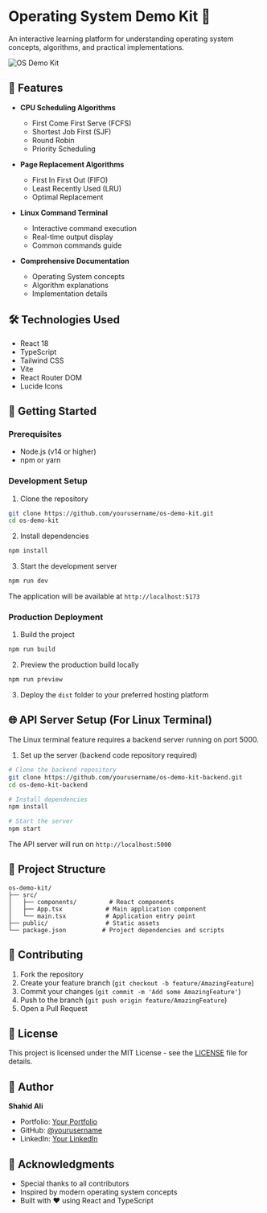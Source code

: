 # Operating System Demo Kit 🚀

An interactive learning platform for understanding operating system concepts, algorithms, and practical implementations.

![OS Demo Kit](https://images.unsplash.com/photo-1518432031352-d6fc5c10da5a?auto=format&fit=crop&q=80&w=1740&h=400)

## 🌟 Features

- **CPU Scheduling Algorithms**

  - First Come First Serve (FCFS)
  - Shortest Job First (SJF)
  - Round Robin
  - Priority Scheduling
- **Page Replacement Algorithms**

  - First In First Out (FIFO)
  - Least Recently Used (LRU)
  - Optimal Replacement
- **Linux Command Terminal**

  - Interactive command execution
  - Real-time output display
  - Common commands guide
- **Comprehensive Documentation**

  - Operating System concepts
  - Algorithm explanations
  - Implementation details

## 🛠️ Technologies Used

- React 18
- TypeScript
- Tailwind CSS
- Vite
- React Router DOM
- Lucide Icons

## 🚀 Getting Started

### Prerequisites

- Node.js (v14 or higher)
- npm or yarn

### Development Setup

1. Clone the repository

```bash
git clone https://github.com/yourusername/os-demo-kit.git
cd os-demo-kit
```

2. Install dependencies

```bash
npm install
```

3. Start the development server

```bash
npm run dev
```

The application will be available at `http://localhost:5173`

### Production Deployment

1. Build the project

```bash
npm run build
```

2. Preview the production build locally

```bash
npm run preview
```

3. Deploy the `dist` folder to your preferred hosting platform

## 🌐 API Server Setup (For Linux Terminal)

The Linux terminal feature requires a backend server running on port 5000.

1. Set up the server (backend code repository required)

```bash
# Clone the backend repository
git clone https://github.com/yourusername/os-demo-kit-backend.git
cd os-demo-kit-backend

# Install dependencies
npm install

# Start the server
npm start
```

The API server will run on `http://localhost:5000`

## 📖 Project Structure

```
os-demo-kit/
├── src/
│   ├── components/         # React components
│   ├── App.tsx            # Main application component
│   └── main.tsx           # Application entry point
├── public/                # Static assets
└── package.json          # Project dependencies and scripts
```

## 🤝 Contributing

1. Fork the repository
2. Create your feature branch (`git checkout -b feature/AmazingFeature`)
3. Commit your changes (`git commit -m 'Add some AmazingFeature'`)
4. Push to the branch (`git push origin feature/AmazingFeature`)
5. Open a Pull Request

## 📝 License

This project is licensed under the MIT License - see the [LICENSE](LICENSE) file for details.

## 👤 Author

**Shahid Ali**

- Portfolio: [Your Portfolio](https://your-portfolio.com)
- GitHub: [@yourusername](https://github.com/yourusername)
- LinkedIn: [Your LinkedIn](https://linkedin.com/in/yourusername)

## 🌟 Acknowledgments

- Special thanks to all contributors
- Inspired by modern operating system concepts
- Built with ❤️ using React and TypeScript
